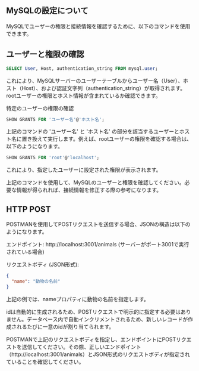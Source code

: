 ## MySQLの設定について
MySQLでユーザーの権限と接続情報を確認するために、以下のコマンドを使用できます。

## ユーザーと権限の確認

```sql
SELECT User, Host, authentication_string FROM mysql.user;
```

これにより、MySQLサーバーのユーザーテーブルからユーザー名（User）、ホスト（Host）、および認証文字列（authentication_string）が取得されます。rootユーザーの権限とホスト情報が含まれているか確認できます。

特定のユーザーの権限の確認

```sql
SHOW GRANTS FOR 'ユーザー名'@'ホスト名';
```
上記のコマンドの 'ユーザー名' と 'ホスト名' の部分を該当するユーザーとホスト名に置き換えて実行します。例えば、rootユーザーの権限を確認する場合は、以下のようになります。

```sql
SHOW GRANTS FOR 'root'@'localhost';
```
これにより、指定したユーザーに設定された権限が表示されます。

上記のコマンドを使用して、MySQLのユーザーと権限を確認してください。必要な情報が得られれば、接続情報を修正する際の参考になります。

## HTTP POST
POSTMANを使用してPOSTリクエストを送信する場合、JSONの構造は以下のようになります。

エンドポイント: http://localhost:3001/animals (サーバーがポート3001で実行されている場合)

リクエストボディ (JSON形式):
```json
{
  "name": "動物の名前"
}
```

上記の例では、nameプロパティに動物の名前を指定します。

idは自動的に生成されるため、POSTリクエストで明示的に指定する必要はありません。データベース内で自動インクリメントされるため、新しいレコードが作成されるたびに一意のidが割り当てられます。

POSTMANで上記のリクエストボディを指定し、エンドポイントにPOSTリクエストを送信してください。その際、正しいエンドポイント（http://localhost:3001/animals）とJSON形式のリクエストボディが指定されていることを確認してください。